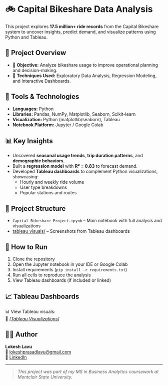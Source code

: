# 🚲 Capital Bikeshare Data Analysis

This project explores **17.5 million+ ride records** from the Capital Bikeshare system to uncover insights, predict demand, and visualize patterns using Python and Tableau.

## 📌 Project Overview

- 📍 **Objective:** Analyze bikeshare usage to improve operational planning and decision-making.
- 🧠 **Techniques Used:** Exploratory Data Analysis, Regression Modeling, and Interactive Dashboards.

## 🧰 Tools & Technologies

- **Languages:** Python  
- **Libraries:** Pandas, NumPy, Matplotlib, Seaborn, Scikit-learn  
- **Visualization:** Python (matplotlib/seaborn), Tableau  
- **Notebook Platform:** Jupyter / Google Colab

## 📊 Key Insights

- Uncovered **seasonal usage trends**, **trip duration patterns**, and **demographic behaviors**.
- Built a **regression model** with **R² = 0.83** to forecast demand.
- Developed **Tableau dashboards** to complement Python visualizations, showcasing:
  - Hourly and weekly ride volume
  - User type breakdowns
  - Popular stations and routes

## 📁 Project Structure

- `Capital Bikeshare Project.ipynb` – Main notebook with full analysis and visualizations  
- [tableau_visuals/](https://github.com/lokeshlavu01/Capital-Bikeshare-Data-Analysis/tree/main/tableau_visuals) – Screenshots from Tableau dashboards  

## 🚀 How to Run

1. Clone the repository  
2. Open the Jupyter notebook in your IDE or Google Colab  
3. Install requirements (`pip install -r requirements.txt`)  
4. Run all cells to reproduce the analysis  
5. View Tableau dashboards (if included or linked)

## 📈 Tableau Dashboards

📊 View Tableau visuals:  
🔗 *[[Tableau Visualizations]((https://public.tableau.com/views/CapitalBikeshareDataAnalysis_17476145553080/CapitalBikeshareUsageDashboard?:language=en-US&publish=yes&:sid=&:redirect=auth&:display_count=n&:origin=viz_share_link))]*

## 👨‍💻 Author

**Lokesh Lavu**  
📧 lokeshprasadlavu@gmail.com  
🔗 [LinkedIn](https://linkedin.com/in/lokeshlavu)

---

> *This project was part of my MS in Business Analytics coursework at Montclair State University.*
